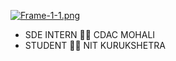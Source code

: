 [![Frame-1-1.png](https://i.postimg.cc/mDJ4tbc0/Frame-1-1.png)](https://postimg.cc/PpW97nQ4)

* SDE INTERN :man_technologist: CDAC MOHALI
* STUDENT :man_student: NIT KURUKSHETRA
